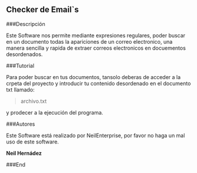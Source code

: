 ## Checker de Email`s

###Descripción

<p>
Este Software nos permite mediante expresiones regulares, poder buscar en un documento todas la apariciones de un correo electronico, una manera sencilla y rapida de extraer correos electronicos en docuementos desordenados.
</p>

###Tutorial

<p>
Para poder buscar en tus documentos, tansolo deberas de acceder a la crpeta del proyecto y introducir tu contenido desordenado en el documento txt llamado: 
</p>

>archivo.txt

<p>
y prodecer a la ejecución del programa.
</p>

###Autores

<p>
Este Software está realizado por NeilEnterprise, por favor no haga un mal uso de este software.

<b>Neil Hernádez</b>
</p>

###End